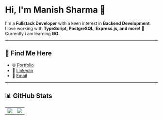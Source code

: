 <!---
manish-sharma-dev/manish-sharma-dev is a ✨ special ✨ repository because its `README.md` (this file) appears on your GitHub profile.
You can click the Preview link to take a look at your changes.
--->

# Hi, I'm Manish Sharma 👋  

I'm a **Fullstack Developer** with a keen interest in **Backend Development**.  
I love working with **TypeScript, PostgreSQL, Express.js, and more!** 🚀  
Currently i am learning **GO**.

---

## 🔗 Find Me Here  
- 🌐 [Portfolio](https://portfolio-manish-pi.vercel.app/)
- 💼 [Linkedin](www.linkedin.com/in/manish-sharma111)  
- 📧 [Email](manishvsharma1@gmail.com)  

---

## 📊 GitHub Stats  

<table>
  <tr>
    <td>
      <img src="https://github-readme-stats.vercel.app/api/top-langs/?username=manishSharma1-dev&layout=compact&theme=dark" />
    </td>
    <td>
      <img src="https://streak-stats.demolab.com/?user=manishSharma1-dev&theme=dark" />
    </td>
  </tr>
</table>
